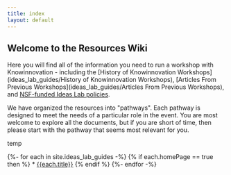 ```yaml
---
title: index
layout: default
---
```

## Welcome to the Resources Wiki

Here you will find all of the information you need to run a workshop with Knowinnovation - including the [History of Knowinnovation Workshops](ideas_lab_guides/History of Knowinnovation Workshops), [Articles From Previous Workshops](ideas_lab_guides/Articles From Previous Workshops), and [NSF-funded Ideas Lab policies](https://www.nsf.gov/pubs/policydocs/pappguide/nsf16001/nsf16_1.pdf#page#54). 

We have organized the resources into "pathways". Each pathway is designed to meet the needs of a particular role in the event. You are most welcome to explore all the documents, but if you are short of time, then please start with the pathway that seems most relevant for you.

temp

{%- for each in site.ideas_lab_guides -%}
   {% if each.homePage == true then %}
      * [{{each.title}}]({{each.url}})
   {% endif %}
{%- endfor -%}


